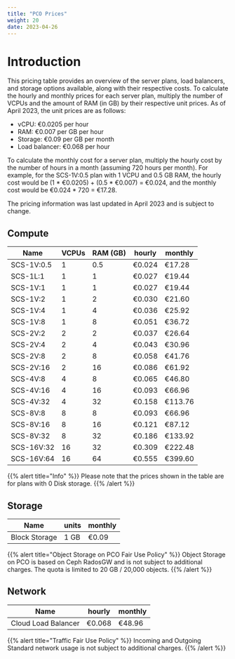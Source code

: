 ```yaml
---
title: "PCO Prices"
weight: 20
date: 2023-04-26
---
```


# Introduction

This pricing table provides an overview of the server plans, load balancers, and storage options available, along with their respective costs. To calculate the hourly and monthly prices for each server plan, multiply the number of VCPUs and the amount of RAM (in GB) by their respective unit prices. As of April 2023, the unit prices are as follows:

* vCPU: €0.0205 per hour
* RAM: €0.007 per GB per hour
* Storage: €0.09 per GB per month
* Load balancer: €0.068 per hour

To calculate the monthly cost for a server plan, multiply the hourly cost by the number of hours in a month (assuming 720 hours per month). For example, for the SCS-1V:0.5 plan with 1 VCPU and 0.5 GB RAM, the hourly cost would be (1 * €0.0205) + (0.5 * €0.007) = €0.024, and the monthly cost would be €0.024 * 720 = €17.28.

The pricing information was last updated in April 2023 and is subject to change.

## Compute

| Name       | VCPUs | RAM (GB) | hourly | monthly |
|------------|-------|----------|--------|---------|
| SCS-1V:0.5 | 1     | 0.5      | €0.024 | €17.28  |
| SCS-1L:1   | 1     | 1        | €0.027 | €19.44  |
| SCS-1V:1   | 1     | 1        | €0.027 | €19.44  |
| SCS-1V:2   | 1     | 2        | €0.030 | €21.60  |
| SCS-1V:4   | 1     | 4        | €0.036 | €25.92  |
| SCS-1V:8   | 1     | 8        | €0.051 | €36.72  |
| SCS-2V:2   | 2     | 2        | €0.037 | €26.64  |
| SCS-2V:4   | 2     | 4        | €0.043 | €30.96  |
| SCS-2V:8   | 2     | 8        | €0.058 | €41.76  |
| SCS-2V:16  | 2     | 16       | €0.086 | €61.92  |
| SCS-4V:8   | 4     | 8        | €0.065 | €46.80  |
| SCS-4V:16  | 4     | 16       | €0.093 | €66.96  |
| SCS-4V:32  | 4     | 32       | €0.158 | €113.76 |
| SCS-8V:8   | 8     | 8        | €0.093 | €66.96  |
| SCS-8V:16  | 8     | 16       | €0.121 | €87.12  |
| SCS-8V:32  | 8     | 32       | €0.186 | €133.92 |
| SCS-16V:32 | 16    | 32       | €0.309 | €222.48 |
| SCS-16V:64 | 16    | 64       | €0.555 | €399.60 |

{{% alert title="Info" %}}
Please note that the prices shown in the table are for plans with 0 Disk storage.
{{% /alert %}}


## Storage

| Name          | units | monthly |
|---------------|-------|---------|
| Block Storage | 1 GB  | €0.09   |

{{% alert title="Object Storage on PCO Fair Use Policy" %}}
Object Storage on PCO is based on Ceph RadosGW and is not subject to additional charges. The quota is limited to 20 GB / 20,000 objects.
{{% /alert %}}


## Network

| Name                | hourly     | monthly    |
| --------------------| -----------| -----------|
| Cloud Load Balancer | €0.068     | €48.96     |

{{% alert title="Traffic Fair Use Policy" %}}
Incoming and Outgoing Standard network usage is not subject to additional charges.
{{% /alert %}}


